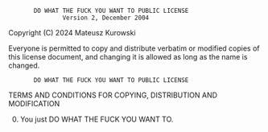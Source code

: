            DO WHAT THE FUCK YOU WANT TO PUBLIC LICENSE
                   Version 2, December 2004
 
Copyright (C) 2024 Mateusz Kurowski

Everyone is permitted to copy and distribute verbatim or modified
copies of this license document, and changing it is allowed as long
as the name is changed.
 
           DO WHAT THE FUCK YOU WANT TO PUBLIC LICENSE
  TERMS AND CONDITIONS FOR COPYING, DISTRIBUTION AND MODIFICATION

 0. You just DO WHAT THE FUCK YOU WANT TO.